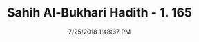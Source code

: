 ---
title        : "Sahih Al-Bukhari Hadith - 1. 165"
date         : 7/25/2018 1:48:37 PM
draft        : false
type         : "hadith"
layout       : "hadith"
BookCode     : "SHB"
VolumeNumber : "1"
HadithNumber : "165"
categories  :  ["Ablution-Rinsing the mouth"]
tags  :  ["Humran"]
---